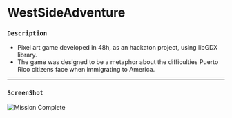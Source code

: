 # WestSideAdventure

### ``Description``
- Pixel art game developed in 48h, as an hackaton project, using libGDX library.
- The game was designed to be a metaphor about the difficulties  Puerto Rico citizens face when immigrating to America.

***

### ``ScreenShot``
![Mission Complete](https://cdn.discordapp.com/attachments/742772291007676427/743483277939179520/unknown.png)
